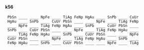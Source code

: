 #### k56 

     PbSn ____ ____ NpFe ____ TiAg FeNp HgAu ____ SnPb ____ CuUr 
     HgAu ____ SnPb ____ CuUr PbSn ____ ____ NpFe ____ TiAg FeNp 
     ____ NpFe ____ TiAg FeNp HgAu ____ SnPb ____ CuUr PbSn ____ 
     SnPb ____ CuUr PbSn ____ ____ NpFe ____ TiAg FeNp HgAu ____ 
     ____ TiAg FeNp HgAu ____ SnPb ____ CuUr PbSn ____ ____ NpFe 
     CuUr PbSn ____ ____ NpFe ____ TiAg FeNp HgAu ____ SnPb ____ 
     FeNp HgAu ____ SnPb ____ CuUr PbSn ____ ____ NpFe ____ TiAg 

